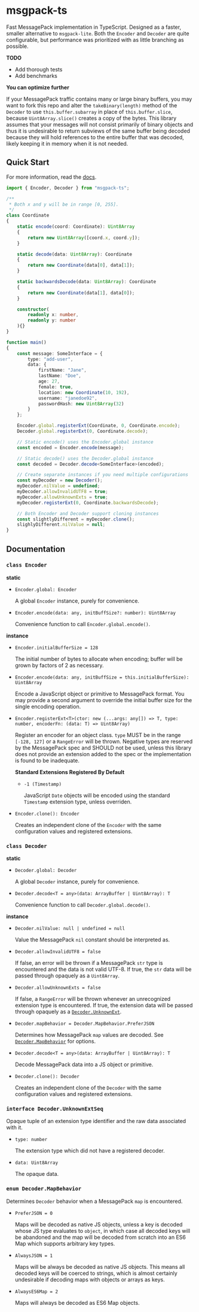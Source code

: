 # msgpack-ts

Fast MessagePack implementation in TypeScript. Designed as a faster, smaller
alternative to `msgpack-lite`. Both the `Encoder` and `Decoder` are quite
configurable, but performance was prioritized with as little branching as
possible.

**TODO**

- Add thorough tests
- Add benchmarks

**You can optimize further**

If your MessagePack traffic contains many or large binary buffers, you may
want to fork this repo and alter the `takeBinary(length)` method of the
`Decoder` to use `this.buffer.subarray` in place of `this.buffer.slice`,
because `Uint8Array.slice()` creates a copy of the bytes. This library
assumes that your messages will not consist primarily of binary objects
and thus it is undesirable to return subviews of the same buffer being
decoded because they will hold references to the entire buffer that was
decoded, likely keeping it in memory when it is not needed.

## Quick Start

For more information, read the [docs](#documentation).

```TypeScript
import { Encoder, Decoder } from "msgpack-ts";

/**
 * Both x and y will be in range [0, 255].
 */
class Coordinate
{
    static encode(coord: Coordinate): Uint8Array
    {
        return new Uint8Array([coord.x, coord.y]);
    }

    static decode(data: Uint8Array): Coordinate
    {
        return new Coordinate(data[0], data[1]);
    }

    static backwardsDecode(data: Uint8Array): Coordinate
    {
        return new Coordinate(data[1], data[0]);
    }

    constructor(
        readonly x: number,
        readonly y: number
    ){}
}

function main()
{
    const message: SomeInterface = {
        type: "add-user",
        data: {
            firstName: "Jane",
            lastName: "Doe",
            age: 27,
            female: true,
            location: new Coordinate(10, 192),
            username: "janedoe92",
            passwordHash: new Uint8Array(32)
        }
    };

    Encoder.global.registerExt(Coordinate, 0, Coordinate.encode);
    Decoder.global.registerExt(0, Coordinate.decode);

    // Static encode() uses the Encoder.global instance
    const encoded = Encoder.encode(message);

    // Static decode() uses the Decoder.global instance
    const decoded = Decoder.decode<SomeInterface>(encoded);

    // Create separate instances if you need multiple configurations
    const myDecoder = new Decoder();
    myDecoder.nilValue = undefined;
    myDecoder.allowInvalidUTF8 = true;
    myDecoder.allowUnknownExts = true;
    myDecoder.registerExt(0, Coordinate.backwardsDecode);

    // Both Encoder and Decoder support cloning instances
    const slightlyDifferent = myDecoder.clone();
    slighlyDifferent.nilValue = null;
}
```

## Documentation

### `class Encoder`

**static**

- `Encoder.global: Encoder`

    A global `Encoder` instance, purely for convenience.

- `Encoder.encode(data: any, initBuffSize?: number): Uint8Array`

    Convenience function to call `Encoder.global.encode()`.

**instance**

- `Encoder.initialBufferSize = 128`

    The initial number of bytes to allocate when encoding; buffer
    will be grown by factors of 2 as necessary.

- `Encoder.encode(data: any, initBuffSize = this.initialBufferSize): Uint8Array`

    Encode a JavaScript object or primitive to MessagePack format.
    You may provide a second argument to override the initial buffer
    size for the single encoding operation.

- `Encoder.registerExt<T>(ctor: new (...args: any[]) => T, type: number, encoderFn: (data: T) => Uint8Array)`

    Register an encoder for an object class. `type` MUST be in the range `[-128, 127]` or a `RangeError`
    will be thrown. Negative types are reserved by the MessagePack spec and SHOULD not be used, unless
    this library does not provide an extension added to the spec or the implementation is found to be
    inadequate.

    **Standard Extensions Registered By Default**

    - `-1 (Timestamp)`

        JavaScript `Date` objects will be encoded using the standard `Timestamp` extension type, unless
        overriden.

- `Encoder.clone(): Encoder`

    Creates an independent clone of the `Encoder` with the same
    configuration values and registered extensions.


### `class Decoder`

**static**

- `Decoder.global: Decoder`

    A global `Decoder` instance, purely for convenience.

- `Decoder.decode<T = any>(data: ArrayBuffer | Uint8Array): T`

    Convenience function to call `Decoder.global.decode()`.

**instance**

- `Decoder.nilValue: null | undefined = null`

    Value the MessagePack `nil` constant should be interpreted as.

- `Decoder.allowInvalidUTF8 = false`

    If false, an error will be thrown if a MessagePack `str` type is
    encountered and the data is not valid UTF-8. If true, the `str`
    data will be passed through opaquely as a `Uint8Array`.

- `Decoder.allowUnknownExts = false`

    If false, a `RangeError` will be thrown whenever an unrecognized extension type is encountered. If
    true, the extension data will be passed through opaquely as a
    [`Decoder.UnknownExt`](#interface-decoderunknownextseq).

- `Decoder.mapBehavior = Decoder.MapBehavior.PreferJSON`

    Determines how MessagePack `map` values are decoded. See
    [`Decoder.MapBehavior`](#enum-decodermapbehavior) for options.

- `Decoder.decode<T = any>(data: ArrayBuffer | Uint8Array): T`

    Decode MessagePack data into a JS object or primitive.

- `Decoder.clone(): Decoder`

    Creates an independent clone of the `Decoder` with the same
    configuration values and registered extensions.

### `interface Decoder.UnknownExtSeq`

Opaque tuple of an extension type identifier and the raw data associated with it.

- `type: number`

    The extension type which did not have a registered decoder.

- `data: Uint8Array`

    The opaque data.

### `enum Decoder.MapBehavior`

Determines `Decoder` behavior when a MessagePack `map` is encountered.

- `PreferJSON = 0`

    Maps will be decoded as native JS objects, unless a key is decoded
    whose JS type evaluates to `object`, in which case all decoded keys
    will be abandoned and the map will be decoded from scratch into an
    ES6 Map which supports arbitrary key types.

- `AlwaysJSON = 1`

    Maps will be always be decoded as native JS objects. This means all
    decoded keys will be coerced to strings, which is almost certainly
    undesirable if decoding maps with objects or arrays as keys.

- `AlwaysES6Map = 2`

    Maps will always be decoded as ES6 Map objects.